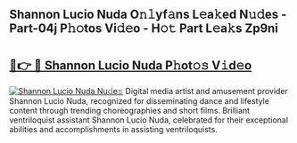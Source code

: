 ## Shannon Lucio Nuda O𝚗𝚕yf𝚊ns L𝚎a𝚔ed N𝚞𝚍es - Part-04j P𝚑𝚘tos Vi𝚍𝚎o - H𝚘𝚝 Part L𝚎a𝚔s Zp9ni

# <h2><a href="http://kf3ag5o.oniu.top/?m=Shannon+Lucio+Nuda">🔗👉 🔴 Shannon Lucio Nuda P𝚑ot𝚘𝚜 V𝚒d𝚎o</a></h2>

[![Shannon Lucio Nuda Nu𝚍e𝚜](https://i.imgur.com/0qMVB7G.gif)](http://kf3ag5o.oniu.top/?m=Shannon+Lucio+Nuda)
Digital media artist and amusement provider Shannon Lucio Nuda, recognized for disseminating dance and lifestyle content through trending choreographies and short films. Brilliant ventriloquist assistant Shannon Lucio Nuda, celebrated for their exceptional abilities and accomplishments in assisting ventriloquists.  
